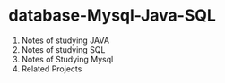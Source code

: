 # database-Mysql-Java-SQL

1. Notes of studying JAVA
2. Notes of studying SQL
3. Notes of Studying Mysql
4. Related Projects 
